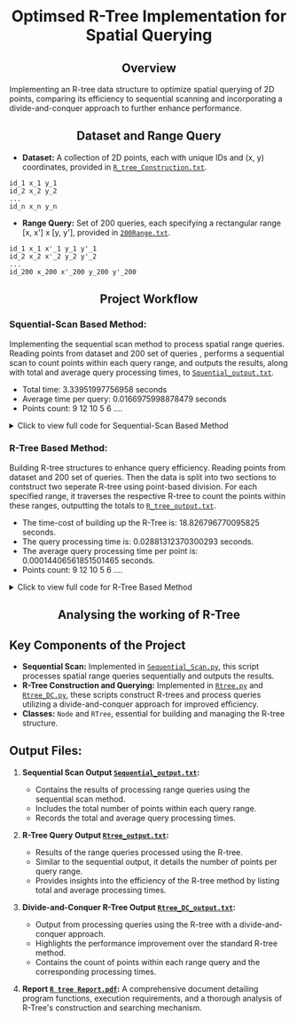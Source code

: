 # __<center>Optimsed R-Tree Implementation for Spatial Querying</center>__


## __<center>Overview</center>__

Implementing an R-tree data structure to optimize spatial querying of 2D points, comparing its efficiency to sequential scanning and incorporating a divide-and-conquer approach to further enhance performance.

## __<center>Dataset and Range Query</center>__
- **Dataset:** A collection of 2D points, each with unique IDs and (x, y) coordinates, provided in [`R_tree_Construction.txt`](https://github.com/VivianNg9/Optimised-R-Tree-Implementation-for-Spatial-Querying/blob/main/R_tree_construction.txt).
``` 
id_1 x_1 y_1
id_2 x_2 y_2
...
id_n x_n y_n
```


- **Range Query:** Set of 200 queries, each specifying a rectangular range [x, x'] x [y, y'], provided in [`200Range.txt`](https://github.com/VivianNg9/Optimised-R-Tree-Implementation-for-Spatial-Querying/blob/main/200Range.txt).
``` 
id_1 x_1 x'_1 y_1 y'_1
id_2 x_2 x'_2 y_2 y'_2
...
id_200 x_200 x'_200 y_200 y'_200
```

## __<center>Project Workflow</center>__

### **Squential-Scan Based Method:** 

Implementing the sequential scan method to process spatial range queries. Reading points from dataset and 200 set of queries , performs a sequential scan to count points within each query range, and outputs the results, along with total and average query processing times, to [`Squential_output.txt`](https://github.com/VivianNg9/Optimised-R-Tree-Implementation-for-Spatial-Querying/blob/main/Squential_output.txt).
- Total time: 3.33951997756958 seconds
- Average time per query: 0.0166975998878479 seconds
- Points count:
  9
  12
  10
  5
  6
  ....

<details>
  <summary>Click to view full code for Sequential-Scan Based Method</summary>

```python
import time

# Load the points from the dataset file
points = [] # Create a blank list to store data points
n=0
with open("R_tree_construction.txt", "r") as file:
    # Iterate over each line in the file
    for data in file.readlines():
        data = data.split()
        # Append a dictionary to 'points' with id, x, and y from the line, converting strings to integers
        points.append( 
            {
                "id": int(data[0]),  
                "x": int(data[1]),   
                "y": int(data[2])    
            }
        )


# Load the range queries
queries = [] # Create a blank list to store query ranges
with open("200Range.txt","r") as range:
    for r in range.readlines():
        r = r.split()  
        # Append a dictionary to 'queries' with x1, x2, y1, and y2 from the line, converting strings to integers
        queries.append({ 
            "x1": int(r[1]),  
            "x2": int(r[2]),  
            "y1": int(r[3]),  
            "y2": int(r[4])   
        })

# List to store the results of each query
results = []
start_time = time.time()  # Record the start time of the query processing

# Iterate through each query in 'queries'
for query in queries:
    count = 0  
    # Iterate through each point in 'points'
    for point in points:
        # Check if the point lies within the bounds of the query box
        if query["x1"] <= point["x"] <= query["x2"] and query["y1"] <= point["y"] <= query["y2"]:
            count += 1  # Increment counter if the point is within the query box
    results.append(count)  # Append the count of points in the query box to 'results'

end_time = time.time()  # Record the end time of the query processing
total_time = end_time - start_time  # Calculate total time taken for processing
average_time_per_query = total_time / len(results)  # Calculate average time per query

# Export the results to an output file
with open('Squential_output.txt', 'w') as f:
    f.write('Total time: ' + str(total_time) + ' seconds' + '\n') 
    f.write('Average time per query: ' + str(average_time_per_query) + ' seconds' + 2*'\n')
    f.write('Points count: ' + "\n")
    for count in results:
        f.write(str(count) + '\n')
```
</details>

### **R-Tree Based Method:** 
Building R-tree structures to enhance query efficiency. Reading points from dataset and 200 set of queries. Then the data is split into two sections to contstruct two seperate R-tree using point-based division. For each specified range, it traverses the respective R-tree to count the points within these ranges, outputting the totals to [`R_tree_output.txt`](https://github.com/VivianNg9/Optimised-R-Tree-Implementation-for-Spatial-Querying/blob/main/Rtree_output.txt).
- The time-cost of building up the R-Tree is: 18.826796770095825 seconds.
- The query processing time is: 0.02881312370300293 seconds.
- The average query processing time per point is: 0.00014406561851501465 seconds.
- Points count:
  9
  12
  10
  5
  6
  ....
<details>
  <summary>Click to view full code for R-Tree Based Method</summary>

```python
import sys
import math
import time

B = 4
def main():
    points = [] # Create a blank list to store data points
    with open("R_tree_construction.txt", "r") as file:
        for data in file.readlines():
            data = data.split()
            # Append a dictionary to 'points' with id, x, and y from the line, converting strings to integers
            points.append({
                "id": int(data[0]),
                "x": int(data[1]),
                "y": int(data[2])
            }
        )
            print("x=", data[1], "y=", data[2])

# Load the range queries
    queries = [] # Create a blank list to store query ranges
    with open("200Range.txt", "r") as range:
        for r in range.readlines():
            r = r.split()
            # Append a dictionary to 'queries' with x1, x2, y1, and y2 from the line, converting strings to integers
            queries.append({
                "x1": int(r[1]),
                "x2": int(r[2]),
                "y1": int(r[3]),
                "y2": int(r[4])
        })
            print ("The current query is", queries[-1])

    # Build R-Tree
    rtree = RTree()

    print("build R-Tree: ")
    print("\n")
    R_Tree_start=time.time() # Record the start time of the query processing

    for point in points: #insert data points from the root one by one 
        rtree.insert(rtree.root, point) 

    R_Tree_end = time.time()  # Record the end time of the query processing
    Used_time=R_Tree_end-R_Tree_start # Calculate total time to build rtree
    print("R-Tree construction completed\n")
    print("The time-cost of building up the R-Tree is",Used_time,"seconds.\n")

    results = [] # create a blank list to store the results
    Answer_query_start=time.time() # record start time for query
    for query in queries: # append points achieve from query function of rtree
        results.append(rtree.query(rtree.root, query))
    Answer_query_end=time.time()
    Query_processing_time=Answer_query_end-Answer_query_start # calculate total query time
    
    print ("There are",results,"data points included in the query.\n")
    print ("The query processing time is",Query_processing_time,"seconds.")

# Create R_tree_output:
    with open('Rtree_output.txt', 'w') as f: 
        f.write("The time-cost of building up the R-Tree is: " + str(Used_time) +" seconds.\n") # Print total time to build rtree
        f.write("The query processing time is: " + str(Query_processing_time) + " seconds.\n") # print total query time
        f.write("The average query processing time per point is: " + str(Query_processing_time/len(results)) + " seconds.\n") # Print average query time
        
        f.write('Points count: ' + "\n")
        for count in results:
            f.write(str(count) + '\n')



class Node(object): #node class
    def __init__(self):
        self.id = 0
        self.child_nodes = [] # list of child nodes ( for internal nodes)
        self.data_points = [] # list of datapoints (for leaf nodes)
        self.parent = None # parent node 
        self.MBR = { #MBR of the node (add value -1 for update later when build the rtree)
            'x1': -1,
            'y1': -1,
            'x2': -1,
            'y2': -1,
        }
    def perimeter(self): # calculate half permeter of the node
        return (self.MBR['x2'] - self.MBR['x1']) + (self.MBR['y2'] - self.MBR['y1'])

    def is_overflow(self): #Check overflow
        if self.is_leaf():
            if self.data_points.__len__() > B: # Check if number of datapoints > B
                return True
            else:
                return False
        else:
            if self.child_nodes.__len__() > B: #Check if number of child nodes > B
                return True
            else:
                return False

    def is_root(self): #Check if the node is root node
        if self.parent is None: #Is a root node if there is no parent node. Otherwise not root node
            return True
        else:
            return False

    def is_leaf(self): #Check if the node is leaf node
        if self.child_nodes.__len__() == 0: #Is leaf node if there is child node. Otherwise leaf node
            return True
        else:
            return False

class RTree(object): #R tree class
    def __init__(self):
        self.root = Node() #Create a root

    def query(self, node, query): #run to answer the query
        num = 0
        if node.is_leaf(): #If the node is leaf node, check the datapoints are in the node
            for point in node.data_points: #check if point in node covered by query
                if self.is_covered(point, query):
                    num = num + 1
            return num
        else:
            for child in node.child_nodes: #If it is not a leaf node, use MBR to check all the child nodes to see whether there is an intersection
                if self.is_intersect(child, query): #If there is an intesection, keep continue to check the child nodes in the next layer till the leaf nodes
                    num = num + self.query(child, query)
            return num

    def is_covered(self, point, query): #Check if points in nodes covered by the query range
        x1, x2, y1, y2 = query['x1'], query['x2'], query['y1'], query['y2']
        if x1 <= point['x'] <= x2 and y1 <= point['y'] <= y2: #Is covered if the x,y of points inside the x1-x2, y1-y2 range
            return True
        else:
            return False    

    def is_intersect(self, node, query): 
        center1_x = (node.MBR['x2'] + node.MBR['x1']) / 2 # Get the x of centerpoint of the node's MBR
        center1_y = (node.MBR['y2'] + node.MBR['y1']) / 2 # Get the y of centerpoint of the node's MBR
        length1 = node.MBR['x2'] - node.MBR['x1'] # Get the length of the node's MBR based on x axis
        width1 = node.MBR['y2'] - node.MBR['y1'] # Get the length of the node's MBR based on y axis
        center2_x = (query['x2'] + query['x1']) / 2 # Get the x of centerpoint of the query's MBR
        center2_y = (query['y2'] + query['y1']) / 2# Get the y of centerpoint of the query's MBR
        length2 = query['x2'] - query['x1'] # Get the length of the range's MBR based on x axis
        width2 = query['y2'] - query['y1'] # Get the length of the range's MBR based on y axis
        if abs(center1_x - center2_x) <= length1 / 2 + length2 / 2 and\
                abs(center1_y - center2_y) <= width1 / 2 + width2 / 2:  #Check if 2 MBR intersects ( distance between 2 centers smaller than length of MBR's sides)
            return True
        else:
            return False                    


    def insert(self, u, p): # insert p(data point) to u (MBR)
        if u.is_leaf(): #check if u is a leaf node
            self.add_data_point(u, p) #add the data point and update the corresponding MBR
            if u.is_overflow(): #Check overflow
                self.handle_overflow(u) #handle overflow for leaf nodes
        else:
            v = self.choose_subtree(u, p) #choose a subtree to insert the data point to miminize the perimeter sum
            self.insert(v, p) #keep continue to check the next layer recursively until it is leaf node
            self.update_mbr(v) #update the MBR for inserting the data point

    def choose_subtree(self, u, p): 
        if u.is_leaf(): #find the leaf and insert the data point
            return u
        else:
            min_increase = sys.maxsize #set an initial value for perimeter increasement
            best_child = None #define the best child node to insert point
            for child in u.child_nodes: #check each child to find the best node to insert the point 
                if min_increase > self.peri_increase(child, p): # check if the perimeter increasement is lower than the min_increase
                    min_increase = self.peri_increase(child, p)
                    best_child = child #change best_child to the child node which the peri_increase is the lowest
            return best_child

    def peri_increase(self, node, p): # calculate the increase of the perimeter after inserting the new data point
        # new perimeter(max/min of node's mbr and the new points) - original perimeter = increase of perimeter
        origin_mbr = node.MBR
        x1, x2, y1, y2 = origin_mbr['x1'], origin_mbr['x2'], origin_mbr['y1'], origin_mbr['y2']
        increase = (max([x1, x2, p['x']]) - min([x1, x2, p['x']]) +
                    max([y1, y2, p['y']]) - min([y1, y2, p['y']])) - node.perimeter()
        return increase


    def handle_overflow(self, u):
        u1, u2 = self.split(u) #u1 u2 are the two splits returned by the function "split"
        # if u is root, create a new root with s1 and s2 as its' children
        if u.is_root():
            new_root = Node() # create new node for the root
            self.add_child(new_root, u1) #add u1 as children to new root
            self.add_child(new_root, u2) #add u2 as children to new root
            self.root = new_root #update the root of the rtree 
            self.update_mbr(new_root)# update the mbr of the root node
        # if u is not root, delete u, and set s1 and s2 as u's parent's new children
        else:
            w = u.parent
            # copy the information of s1 into u
            w.child_nodes.remove(u)
            self.add_child(w, u1) #link the two splits and update the corresponding MBR
            self.add_child(w, u2)
            if w.is_overflow(): #check the parent node recursively for overflow
                self.handle_overflow(w)
            
    def split(self, u):
        # split u into s1 and s2
        best_s1 = Node() # create two nodes s1 and s2
        best_s2 = Node()
        best_perimeter = sys.maxsize
        # u is a leaf node
        if u.is_leaf():
            m = u.data_points.__len__()
            # create two different kinds of divides
            divides = [sorted(u.data_points, key=lambda data_point: data_point['x']),
                       sorted(u.data_points, key=lambda data_point: data_point['y'])] #sorting the points based on X dimension and Y dimension
            for divide in divides:
                for i in range(math.ceil(0.4 * B), m - math.ceil(0.4 * B) + 1): #check the combinations to find a near-optimal one
                    s1 = Node() #Create 1 node contains the first part 
                    s1.data_points = divide[0: i]
                    self.update_mbr(s1)
                    s2 = Node() #Create 1 node contains the second part
                    s2.data_points = divide[i: divide.__len__()]
                    self.update_mbr(s2)
                    if best_perimeter > s1.perimeter() + s2.perimeter(): #Find the best combination to minimize the total perimeter
                        best_perimeter = s1.perimeter() + s2.perimeter()
                        best_s1 = s1
                        best_s2 = s2

        # u is an internal node
        else:
            # create four different kinds of divides
            m = u.child_nodes.__len__()
            divides = [sorted(u.child_nodes, key=lambda child_node: child_node.MBR['x1']), #sorting based on MBRs
                       sorted(u.child_nodes, key=lambda child_node: child_node.MBR['x2']), 
                       sorted(u.child_nodes, key=lambda child_node: child_node.MBR['y1']),
                       sorted(u.child_nodes, key=lambda child_node: child_node.MBR['y2'])]
            for divide in divides:
                for i in range(math.ceil(0.4 * B), m - math.ceil(0.4 * B) + 1): #check the combinations
                    s1 = Node() #Create 1 node contains the first part 
                    s1.child_nodes = divide[0: i]
                    self.update_mbr(s1)
                    s2 = Node() #Create 1 node contains the second part
                    s2.child_nodes = divide[i: divide.__len__()]
                    self.update_mbr(s2)
                    if best_perimeter > s1.perimeter() + s2.perimeter(): #Find the best combination to minimize the total perimeter
                        best_perimeter = s1.perimeter() + s2.perimeter()
                        best_s1 = s1
                        best_s2 = s2

        for child in best_s1.child_nodes: # Update the parent node of the splitted node's children node
            child.parent = best_s1
        for child in best_s2.child_nodes: # Update the parent node of the splitted node's children node
            child.parent = best_s2

        return best_s1, best_s2


    def add_child(self, node, child):
        node.child_nodes.append(child) #add child nodes to the current parent (node) and update the MBRs. It is used in handeling overflows
        child.parent = node
        if child.MBR['x1'] < node.MBR['x1']: #Recalculate MBR
            node.MBR['x1'] = child.MBR['x1']
        if child.MBR['x2'] > node.MBR['x2']:
            node.MBR['x2'] = child.MBR['x2']
        if child.MBR['y1'] < node.MBR['y1']:
            node.MBR['y1'] = child.MBR['y1']
        if child.MBR['y2'] > node.MBR['y2']:
            node.MBR['y2'] = child.MBR['y2']
    # return the child whose MBR requires the minimum increase in perimeter to cover p

    def add_data_point(self, node, data_point): #add data points and update the the MBRS
        node.data_points.append(data_point)
        if data_point['x'] < node.MBR['x1']:
            node.MBR['x1'] = data_point['x']
        if data_point['x'] > node.MBR['x2']:
            node.MBR['x2'] = data_point['x']
        if data_point['y'] < node.MBR['y1']:
            node.MBR['y1'] = data_point['y']
        if data_point['y'] > node.MBR['y2']:
            node.MBR['y2'] = data_point['y']


    def update_mbr(self, node): #update MBRs when forming a new MBR. It is used in checking the combinations and update the root
        x_list = []
        y_list = []
        if node.is_leaf(): #Add x and y to x_list and y_list for leaf node
            x_list = [point['x'] for point in node.data_points]
            y_list = [point['y'] for point in node.data_points]
        else: #If node is not leaf node, add x and y of child node's MBR
            x_list = [child.MBR['x1'] for child in node.child_nodes] + [child.MBR['x2'] for child in node.child_nodes]
            y_list = [child.MBR['y1'] for child in node.child_nodes] + [child.MBR['y2'] for child in node.child_nodes]
        new_mbr = { #update MBR 
            'x1': min(x_list),
            'x2': max(x_list),
            'y1': min(y_list),
            'y2': max(y_list)
        }
        node.MBR = new_mbr


if __name__ == '__main__':
    main()
```
</details>

## __<center>Analysing the working of R-Tree</center>__




## Key Components of the Project
- **Sequential Scan:** Implemented in [`Sequential_Scan.py`](https://github.com/VivianNg9/Data-Mining/blob/main/R-tree/Sequential_Scan.py), this script processes spatial range queries sequentially and outputs the results.
- **R-Tree Construction and Querying:** Implemented in [`Rtree.py`](https://github.com/VivianNg9/Data-Mining/blob/main/R-tree/Rtree.py) and [`Rtree_DC.py`](https://github.com/VivianNg9/Data-Mining/blob/main/R-tree/Rtree_DC.py), these scripts construct R-trees and process queries utilizing a divide-and-conquer approach for improved efficiency.
- **Classes:** `Node` and `RTree`, essential for building and managing the R-tree structure.

## Output Files:
1. **Sequential Scan Output [`Sequential_output.txt`](https://github.com/VivianNg9/Data-Mining/blob/main/R-tree/Squential_output.txt):**
   - Contains the results of processing range queries using the sequential scan method.
   - Includes the total number of points within each query range.
   - Records the total and average query processing times.

2. **R-Tree Query Output [`Rtree_output.txt`](https://github.com/VivianNg9/Data-Mining/blob/main/R-tree/Rtree_output.txt):**
   - Results of the range queries processed using the R-tree.
   - Similar to the sequential output, it details the number of points per query range.
   - Provides insights into the efficiency of the R-tree method by listing total and average processing times.

3. **Divide-and-Conquer R-Tree Output [`Rtree_DC_output.txt`](https://github.com/VivianNg9/Data-Mining/blob/main/R-tree/Rtree_DC_output.txt):**
   - Output from processing queries using the R-tree with a divide-and-conquer approach.
   - Highlights the performance improvement over the standard R-tree method.
   - Contains the count of points within each range query and the corresponding processing times.

4. **Report [`R tree Report.pdf`](https://github.com/VivianNg9/Data-Mining/blob/main/R-tree/R-tree.pdf):**
   A comprehensive document detailing program functions, execution requirements, and a thorough analysis of R-Tree's construction and searching mechanism.






